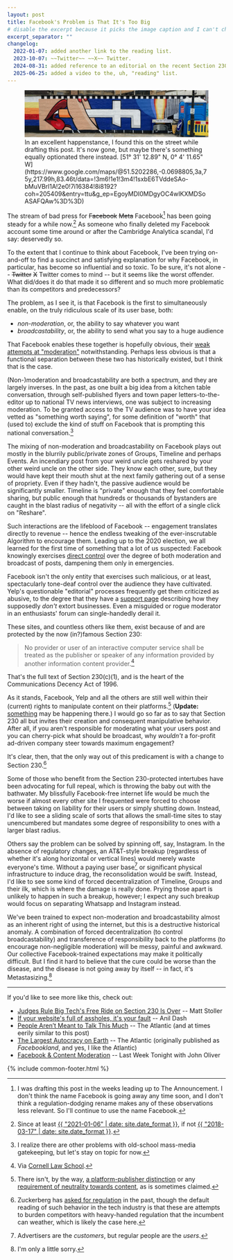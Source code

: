 ```yaml
---
layout: post
title: Facebook's Problem is That It's Too Big
# disable the excerpt because it picks the image caption and I can't choose anything more specific
excerpt_separator: ""
changelog:
  2022-01-07: added another link to the reading list.
  2023-10-07: ~~Twitter~~ ~~X~~ Twitter.
  2024-08-31: added reference to an editorial on the recent Section 230 ruling from the Third Circuit.
  2025-06-25: added a video to the, uh, "reading" list.
---
```


<figure>
<!-- I wanted to call this post facebook-moderation-broadcastability but then uBlock Origin saw `facebook` in the URL and blocked it. :( -->
<img src="/assets/moderation-broadcastability/street-art.jpg" alt="Street art showing Facebook logo as a cigarette." />
<figcaption markdown="1">
In an excellent happenstance, I found this on the street while drafting this post. It's now gone, but maybe there's something equally optionated there instead. [51° 31' 12.89" N, 0° 4' 11.65" W](https://www.google.com/maps/@51.5202286,-0.0698805,3a,75y,217.99h,83.46t/data=!3m6!1e1!3m4!1sxbE6TVddeSAo-bMuVBrl1A!2e0!7i16384!8i8192?coh=205409&entry=ttu&g_ep=EgoyMDI0MDgyOC4wIKXMDSoASAFQAw%3D%3D)
</figcaption>
</figure>

The stream of bad press for ~~Facebook~~ ~~Meta~~ Facebook[^1] has been going steady for a while now.[^2] As someone who finally deleted my Facebook account some time around or after the Cambridge Analytica scandal, I'd say: deservedly so.

To the extent that I continue to think about Facebook, I've been trying on-and-off to find a succinct and satisfying explanation for why Facebook, in particular, has become so influential and so toxic. To be sure, it's not alone -- ~~Twitter~~ ~~X~~ Twitter comes to mind -- but it seems like the worst offender. What did/does it do that made it so different and so much more problematic than its competitors and predecessors?

The problem, as I see it, is that Facebook is the first to simultaneously enable, on the truly ridiculous scale of its user base, both:

- _non-moderation_, or, the ability to say whatever you want
- _broadcastability_, or, the ability to send what you say to a huge audience

That Facebook enables these together is hopefully obvious, their [weak attempts at "moderation"](https://apnews.com/article/myanmar-business-d55600bf3f683d863682c0480a298a0a) notwithstanding. Perhaps less obvious is that a functional separation between these two has historically existed, but I think that is the case.

(Non-)moderation and broadcastability are both a spectrum, and they are largely inverses. In the past, as one built a big idea from a kitchen table conversation, through self-published flyers and town paper letters-to-the-editor up to national TV news interviews, one was subject to increasing moderation. To be granted access to the TV audience was to have your idea vetted as "something worth saying", for some definition of "worth" that (used to) exclude the kind of stuff on Facebook that is prompting this national conversation.[^3]

The mixing of non-moderation and broadcastability on Facebook plays out mostly in the blurrily public/private zones of Groups, Timeline and perhaps Events. An incendiary post from your weird uncle gets reshared by your other weird uncle on the other side. They know each other, sure, but they would have kept their mouth shut at the next family gathering out of a sense of propriety. Even if they hadn't, the passive audience would be significantly smaller. Timeline is "private" enough that they feel comfortable sharing, but public enough that hundreds or thousands of bystanders are caught in the blast radius of negativity -- all with the effort of a single click on "Reshare".

Such interactions are the lifeblood of Facebook -- engagement translates directly to revenue -- hence the endless tweaking of the ever-inscrutable Algorithm to encourage them. Leading up to the 2020 election, we all learned for the first time of something that a lot of us suspected: Facebook knowingly exercises [direct control](https://usatoday.com/story/tech/2020/11/05/facebook-election-misinformation-crackdown-emergency-measures-trump/6182001002/) over the degree of both moderation and broadcast of posts, dampening them only in emergencies.

Facebook isn't the only entity that exercises such malicious, or at least, spectacularly tone-deaf control over the audience they have cultivated. Yelp's questionable "editorial" processes frequently get them criticized as abusive, to the degree that they have a [support page](https://www.yelp-support.com/article/Does-Yelp-extort-small-businesses) describing how they supposedly _don't_ extort businesses. Even a misguided or rogue moderator in an enthusiasts' forum can single-handedly derail it.

These sites, and countless others like them, exist because of and are protected by the now (in?)famous Section 230:

> No provider or user of an interactive computer service shall be treated as the publisher or speaker of any information provided by another information content provider.[^4]

That's the full text of Section 230(c)(1), and is the heart of the Communications Decency Act of 1996.

As it stands, Facebook, Yelp and all the others are still well within their (current) rights to manipulate content on their platforms.[^5] (**Update:** [something](https://apnews.com/article/tiktok-blackout-challenge-children-deaths-lawsuit-19f88053a5d48afad801b894b0ab5c83) may be happening there.) I would go so far as to say that Section 230 all but invites their creation and consequent manipulative behavior. After all, if you aren't responsible for moderating what your users post and you can cherry-pick what should be broadcast, why _wouldn't_ a for-profit ad-driven company steer towards maximum engagement?

It's clear, then, that the only way out of this predicament is with a change to Section 230.[^6]

Some of those who benefit from the Section 230-protected intertubes have been advocating for full repeal, which is throwing the baby out with the bathwater. My blissfully Facebook-free internet life would be much the worse if almost every other site I frequented were forced to choose between taking on liability for their users or simply shutting down. Instead, I'd like to see a sliding scale of sorts that allows the small-time sites to stay unencumbered but mandates some degree of responsibility to ones with a larger blast radius.

Others say the problem can be solved by spinning off, say, Instagram. In the absence of regulatory changes, an AT&T-style breakup (regardless of whether it's along horizontal or vertical lines) would merely waste everyone's time. Without a paying user base[^7] or significant physical infrastructure to induce drag, the reconsolidation would be swift. Instead, I'd like to see some kind of forced decentralization of Timeline, Groups and their ilk, which is where the damage is really done. Prying those apart is unlikely to happen in such a breakup, however; I expect any such breakup would focus on separating Whatsapp and Instagram instead.

We've been trained to expect non-moderation and broadcastability almost as an inherent right of using the internet, but this is a destructive historical anomaly. A combination of forced decentralization (to control broadcastability) and transference of responsibility back to the platforms (to encourage non-negligible moderation) will be messy, painful and awkward. Our collective Facebook-trained expectations may make it politically difficult. But I find it hard to believe that the cure could be worse than the disease, and the disease is not going away by itself -- in fact, it's Metastasizing.[^8]

-------------------------------------------------------------------------------

If you'd like to see more like this, check out:

- [Judges Rule Big Tech's Free Ride on Section 230 Is Over](https://www.thebignewsletter.com/p/judges-rule-big-techs-free-ride-on) -- Matt Stoller
- [If your website's full of assholes, it's your fault](https://anildash.com/2011/07/20/if_your_websites_full_of_assholes_its_your_fault-2/) -- Anil Dash
- [People Aren’t Meant to Talk This Much](https://www.theatlantic.com/technology/archive/2021/10/fix-facebook-making-it-more-like-google/620456/) -- The Atlantic (and at times eerily similar to this post)
- [The Largest Autocracy on Earth](https://www.theatlantic.com/magazine/archive/2021/11/facebook-authoritarian-hostile-foreign-power/620168/) -- The Atlantic (originally published as _Facebookland_, and yes, I like the Atlantic)
- [Facebook & Content Moderation](https://www.youtube.com/watch?v=nf7XHR3EVHo) -- Last Week Tonight with John Oliver

{% include common-footer.html %}

[^1]: I was drafting this post in the weeks leading up to The Announcement. I don't think the name Facebook is going away any time soon, and I don't think a regulation-dodging rename makes any of these observations less relevant. So I'll continue to use the name Facebook.
[^2]: Since at least [{{ "2021-01-06" | date: site.date_format }}](https://en.wikipedia.org/wiki/2021_United_States_Capitol_attack), if not [{{ "2018-03-17" | date: site.date_format }}](https://en.wikipedia.org/wiki/Facebook%E2%80%93Cambridge_Analytica_data_scandal).
[^3]: I realize there are other problems with old-school mass-media gatekeeping, but let's stay on topic for now.
[^4]: Via [Cornell Law School](https://www.law.cornell.edu/uscode/text/47/230).
[^5]: There isn't, by the way, [a platform-publisher distinction](https://www.eff.org/deeplinks/2020/12/publisher-or-platform-it-doesnt-matter) or any [requirement of neutrality towards content](https://www.eff.org/deeplinks/2018/04/no-section-230-does-not-require-platforms-be-neutral), as is sometimes claimed.
[^6]: Zuckerberg has [asked for regulation](https://www.huffingtonpost.com/entry/mark-zuckerberg-facebook-regulation_n_5ab400dae4b054d118e0eac5) in the past, though the default reading of such behavior in the tech industry is that these are attempts to burden competitors with heavy-handed regulation that the incumbent can weather, which is likely the case here.
[^7]: Advertisers are the _customers_, but regular people are the _users_.
[^8]: I'm only a little sorry.
